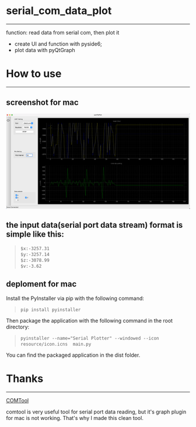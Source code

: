 # serial_com_data_plot
--------
function: read data from serial com, then plot it
- create UI and function with pyside6; 
- plot data with pyQtGraph 

# How to use
--------

## screenshot for mac

![screenshot](resource/screenShot.jpg)

## the input data(serial port data stream) format is simple like this:

>```
> $x:-3257.31
> $y:-3257.14
> $z:-3078.99
> $v:-3.62
>```

## deploment for mac

Install the PyInstaller via pip with the following command:
> ```
> pip install pyinstaller
> ```


Then package the application with the following command in the root directory:
> ```
> pyinstaller --name="Serial Plotter" --windowed --icon resource/icon.icns  main.py
> ```
You can find the packaged application in the dist folder.

# Thanks
--------

[COMTool](https://github.com/neutree/COMTool)

comtool is very useful tool for serial port data reading, but it's graph plugin for mac is not working. That's why I made this clean tool.